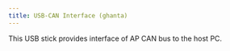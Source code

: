 ```yaml
---
title: USB-CAN Interface (ghanta)
---
```


This USB stick provides interface of AP CAN bus to the host PC.
